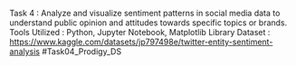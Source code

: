 Task 4 : Analyze and visualize sentiment patterns in social media data to understand public opinion and attitudes towards specific topics or brands.
Tools Utilized : Python, Jupyter Notebook, Matplotlib Library 
Dataset : https://www.kaggle.com/datasets/jp797498e/twitter-entity-sentiment-analysis
#Task04_Prodigy_DS
